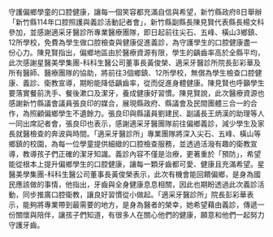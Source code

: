 守護偏鄉學童的口腔健康，讓每一個笑容都充滿自信與希望，新竹縣政府8日舉辦「新竹縣114年口腔照護與義診活動記者會」，新竹縣副縣長陳見賢代表縣長楊文科參加，並感謝適采牙醫診所專業醫療團隊，即日起前往尖石、五峰、橫山3鄉鎮、12所學校，免費為學生做口腔檢查與健康促進義診，為守護學生的口腔健康盡一份心力。陳見賢指出，偏鄉地區由於醫療資源有限，學生的齲齒率高於全縣平均，此次感謝星醫美學集團-科科生醫公司董事長黃俊榮、適采牙醫診所院長彭彩華及所有醫師、醫療團隊的協助，將前往3個鄉鎮、12所學校，無償為學生檢查口腔健康、義診、衛教宣導，期盼能降低齲齒率，從而促進身體健康。陳見賢也呼籲學生要落實餐前洗手、餐後漱口及潔牙，養成健康好習慣。陳見賢說，此次醫療資源也感謝新竹縣議會議員張良印的媒合，展現縣政府、縣議會及民間團體三合一的合作，為照顧偏鄉學生不遺餘力。張良印與縣議員劉建民、副議長王炳漢的助理等人一同出席記者會，張良印也表示，感謝適采牙醫團隊前往偏鄉義診，減少學生及家長就醫檢查的奔波與時間。「適采牙醫診所」專業團隊將深入尖石、五峰、橫山等鄉鎮的校園，為每一位學童提供細緻的口腔檢查服務，並透過活潑有趣的衛教宣導，教導孩子們正確的潔牙知識。義診內容不僅是治療，更著重於「預防」，希望能從根本上提升偏鄉學生的口腔健康，讓每一顆牙齒都可愛、健康且充滿希望。星醫美學集團-科科生醫公司董事長黃俊榮表示，此次有機會能回饋偏鄉，是身為國民應該做的事情，他指出，牙齒與全身健康息息相關，因此也期盼透過此次義診活動，同步推廣口腔衛教，讓良好習慣從小做起。「適采牙醫診所」院長彭彩華表示，能夠將專業帶到最需要的地方，是身為醫者的榮幸，她希望藉由義診，傳遞一份關懷與陪伴，讓孩子們知道，有很多人在關心他們的健康，願意和他們一起努力守護牙齒。